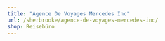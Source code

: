 ```yaml
---
title: "Agence De Voyages Mercedes Inc"
url: /sherbrooke/agence-de-voyages-mercedes-inc/
shop: Reisebüro
---
```

